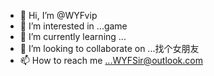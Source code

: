 - 👋 Hi, I’m @WYFvip
- 👀 I’m interested in ...game
- 🌱 I’m currently learning ...
- 💞️ I’m looking to collaborate on ...找个女朋友
- 📫 How to reach me ...WYFSir@outlook.com

<!---
WYFvip/WYFvip is a ✨ special ✨ repository because its `README.md` (this file) appears on your GitHub profile.
You can click the Preview link to take a look at your changes.
--->
